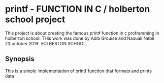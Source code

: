 # printf - FUNCTION IN C / holberton school project
This project is about creating the famous printf function in c proframming in holberton school.
THis work was done by Adib Grouise and Naouali Nebil
23 october 2019.
hOLBERTON SCHOOL.

## Synopsis
This is a simple implementation of printf function that formats and prints data

